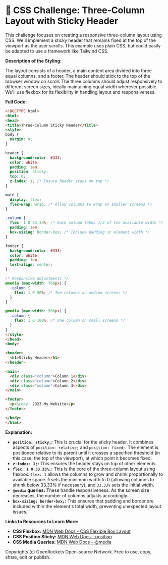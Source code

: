 # 🐞 CSS Challenge:  Three-Column Layout with Sticky Header


This challenge focuses on creating a responsive three-column layout using CSS.  We'll implement a sticky header that remains fixed at the top of the viewport as the user scrolls.  This example uses plain CSS, but could easily be adapted to use a framework like Tailwind CSS.


**Description of the Styling:**

The layout consists of a header, a main content area divided into three equal columns, and a footer. The header should stick to the top of the browser window on scroll.  The three columns should adjust responsively to different screen sizes, ideally maintaining equal width wherever possible.  We'll use flexbox for its flexibility in handling layout and responsiveness.

**Full Code:**

```html
<!DOCTYPE html>
<html>
<head>
<title>Three-Column Sticky Header</title>
<style>
body {
  margin: 0;
}

header {
  background-color: #333;
  color: white;
  padding: 1em;
  position: sticky;
  top: 0;
  z-index: 1; /* Ensure header stays on top */
}

main {
  display: flex;
  flex-wrap: wrap; /* Allow columns to wrap on smaller screens */
}

.column {
  flex: 1 0 33.33%; /* Each column takes 1/3 of the available width */
  padding: 1em;
  box-sizing: border-box; /* Include padding in element width */
}

footer {
  background-color: #333;
  color: white;
  padding: 1em;
  text-align: center;
}

/* Responsive adjustments */
@media (max-width: 768px) {
  .column {
    flex: 1 0 50%; /* Two columns on medium screens */
  }
}

@media (max-width: 500px) {
  .column {
    flex: 1 0 100%; /* One column on small screens */
  }
}
</style>
</head>
<body>

<header>
  <h1>Sticky Header</h1>
</header>

<main>
  <div class="column">Column 1</div>
  <div class="column">Column 2</div>
  <div class="column">Column 3</div>
</main>

<footer>
  <p>&copy; 2023 My Website</p>
</footer>

</body>
</html>
```


**Explanation:**

* **`position: sticky;`:** This is crucial for the sticky header.  It combines aspects of `position: relative;` and `position: fixed;`. The element is positioned relative to its parent until it crosses a specified threshold (in this case, the top of the viewport), at which point it becomes fixed.
* **`z-index: 1;`:** This ensures the header stays on top of other elements.
* **`flex: 1 0 33.33%;`:**  This is the core of the three-column layout using flexbox.  `flex: 1` allows the columns to grow and shrink proportionally to available space. `0` sets the minimum width to 0 (allowing columns to shrink below 33.33% if necessary), and `33.33%` sets the initial width.
* **`@media` queries:** These handle responsiveness.  As the screen size decreases, the number of columns adjusts accordingly.
* **`box-sizing: border-box;`:** This ensures that padding and border are included within the element's total width, preventing unexpected layout issues.

**Links to Resources to Learn More:**

* **CSS Flexbox:** [MDN Web Docs - CSS Flexible Box Layout](https://developer.mozilla.org/en-US/docs/Web/CSS/CSS_Flexible_Box_Layout)
* **CSS Position Sticky:** [MDN Web Docs - position](https://developer.mozilla.org/en-US/docs/Web/CSS/position)
* **CSS Media Queries:** [MDN Web Docs - @media](https://developer.mozilla.org/en-US/docs/Web/CSS/@media)


Copyrights (c) OpenRockets Open-source Network. Free to use, copy, share, edit or publish.

